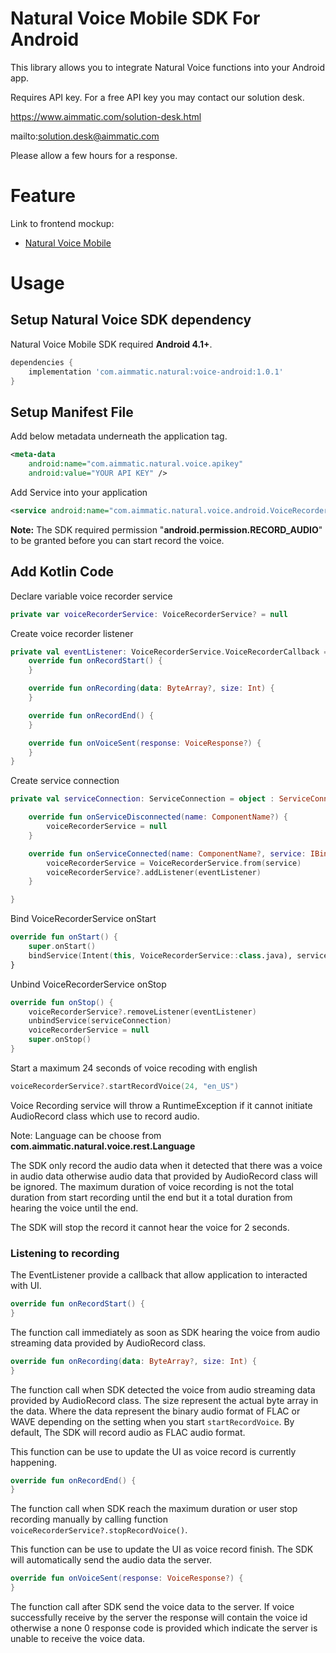 # Natural Voice Mobile SDK For Android #

This library allows you to integrate Natural Voice functions into your Android app.

Requires API key. For a free API key you may contact our solution desk.

https://www.aimmatic.com/solution-desk.html

mailto:solution.desk@aimmatic.com

Please allow a few hours for a response.

# Feature #

Link to frontend mockup:
- [Natural Voice Mobile](http://www.aimmatic.com/natural-voice.html)

# Usage #

## Setup Natural Voice SDK dependency ##

Natural Voice Mobile SDK required **Android 4.1+**.

```gradle
dependencies {
    implementation 'com.aimmatic.natural:voice-android:1.0.1'
}
```

## Setup Manifest File ##

Add below metadata underneath the application tag.

```xml
<meta-data
    android:name="com.aimmatic.natural.voice.apikey"
    android:value="YOUR API KEY" />
```

Add Service into your application

```xml
<service android:name="com.aimmatic.natural.voice.android.VoiceRecorderService" />
```

**Note:** The SDK required permission "**android.permission.RECORD_AUDIO**" to be granted before
you can start record the voice.

## Add Kotlin Code ##

Declare variable voice recorder service

```kotlin
private var voiceRecorderService: VoiceRecorderService? = null
```

Create voice recorder listener

```kotlin
private val eventListener: VoiceRecorderService.VoiceRecorderCallback = object : VoiceRecorderService.VoiceRecorderCallback() {
    override fun onRecordStart() {
    }

    override fun onRecording(data: ByteArray?, size: Int) {
    }

    override fun onRecordEnd() {
    }

    override fun onVoiceSent(response: VoiceResponse?) {
    }
}
```

Create service connection

```kotlin
private val serviceConnection: ServiceConnection = object : ServiceConnection {

    override fun onServiceDisconnected(name: ComponentName?) {
        voiceRecorderService = null
    }

    override fun onServiceConnected(name: ComponentName?, service: IBinder?) {
        voiceRecorderService = VoiceRecorderService.from(service)
        voiceRecorderService?.addListener(eventListener)
    }

}
```

Bind VoiceRecorderService onStart

```kotlin
override fun onStart() {
    super.onStart()
    bindService(Intent(this, VoiceRecorderService::class.java), serviceConnection, Context.BIND_AUTO_CREATE)
}
```

Unbind VoiceRecorderService onStop

```kotlin
override fun onStop() {
    voiceRecorderService?.removeListener(eventListener)
    unbindService(serviceConnection)
    voiceRecorderService = null
    super.onStop()
}
```

Start a maximum 24 seconds of voice recoding with english

```kotlin
voiceRecorderService?.startRecordVoice(24, "en_US")
```

Voice Recording service will throw a RuntimeException if it cannot initiate
AudioRecord class which use to record audio.

Note: Language can be choose from **com.aimmatic.natural.voice.rest.Language**

The SDK only record the audio data when it detected that there was a voice in
 audio data otherwise audio data that provided by AudioRecord class will
be ignored. The maximum duration of voice recording is not the total duration from
 start recording until the end but it a total duration from hearing the voice until the end.

The SDK will stop the record it cannot hear the voice for 2 seconds.

### Listening to recording ###

The EventListener provide a callback that allow application to interacted
with UI.

```kotlin
override fun onRecordStart() {
}
```

The function call immediately as soon as SDK hearing the voice from audio streaming
data provided by AudioRecord class.

```kotlin
override fun onRecording(data: ByteArray?, size: Int) {
}
```

The function call when SDK detected the voice from audio streaming data
provided by AudioRecord class. The size represent the actual byte array in the data.
Where the data represent the binary audio format of FLAC or WAVE depending on
the setting when you start `startRecordVoice`. By default, The SDK will record audio
as FLAC audio format.

This function can be use to update the UI as voice record is currently happening.

```kotlin
override fun onRecordEnd() {
}
```

The function call when SDK reach the maximum duration or user stop recording manually
by calling function `voiceRecorderService?.stopRecordVoice()`.

This function can be use to update the UI as voice record finish. The SDK will automatically
send the audio data the server.

```kotlin
override fun onVoiceSent(response: VoiceResponse?) {
}
```

The function call after SDK send the voice data to the server. If voice successfully receive by
the server the response will contain the voice id otherwise a none 0 response code is provided which
indicate the server is unable to receive the voice data.
